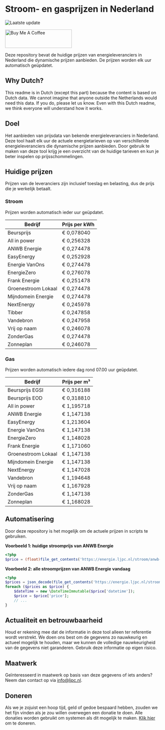 # Stroom- en gasprijzen in Nederland

![Laatste update](https://img.shields.io/badge/laatste%20update-2024--07--17%2009%3A00%20CET-brightgreen)

<a href="https://www.buymeacoffee.com/Lars-" target="_blank"><img src="https://cdn.buymeacoffee.com/buttons/v2/default-orange.png" alt="Buy Me A Coffee" height="60" style="height: 60px !important;width: 217px !important;" ></a>

Deze repository bevat de huidige prijzen van energieleveranciers in Nederland die dynamische prijzen aanbieden. De prijzen worden elk uur automatisch geüpdatet.

## Why Dutch?

This readme is in Dutch (except this part) because the content is based on Dutch data. We cannot imagine that anyone outside the Netherlands would need this data. If you do, please let us know. Even with this Dutch readme, we think
everyone will understand how it works.

## Doel

Het aanbieden van prijsdata van bekende energieleveranciers in Nederland. Deze tool haalt elk uur de actuele energietarieven op van verschillende energieleveranciers die dynamische prijzen aanbieden. Door gebruik te maken van deze tool
krijg je een overzicht van de huidige tarieven en kun je beter inspelen op prijsschommelingen.

## Huidige prijzen

Prijzen van de leveranciers zijn inclusief toeslag en belasting, dus de prijs die je werkelijk betaalt.

### Stroom

Prijzen worden automatisch ieder uur geüpdatet.

 Bedrijf | Prijs per kWh 
---------|---------------
Beursprijs | € 0,078040
All in power | € 0,256328
ANWB Energie | € 0,274478
EasyEnergy | € 0,252928
Energie VanOns | € 0,274478
EnergieZero | € 0,276078
Frank Energie | € 0,251478
Groenestroom Lokaal | € 0,274478
Mijndomein Energie | € 0,274478
NextEnergy | € 0,245978
Tibber | € 0,247858
Vandebron | € 0,247958
Vrij op naam | € 0,246078
ZonderGas | € 0,274478
Zonneplan | € 0,246078


### Gas

Prijzen worden automatisch iedere dag rond 07.00 uur geüpdatet.

 Bedrijf | Prijs per m³ 
---------|--------------
Beursprijs EGSI | € 0,316188
Beursprijs EOD | € 0,318810
All in power | € 1,195718
ANWB Energie | € 1,147138
EasyEnergy | € 1,213604
Energie VanOns | € 1,147138
EnergieZero | € 1,148028
Frank Energie | € 1,171060
Groenestroom Lokaal | € 1,147138
Mijndomein Energie | € 1,147138
NextEnergy | € 1,147028
Vandebron | € 1,194648
Vrij op naam | € 1,167928
ZonderGas | € 1,147138
Zonneplan | € 1,168028


## Automatisering

Door deze repository is het mogelijk om de actuele prijzen in scripts te gebruiken.

**Voorbeeld 1: huidige stroomprijs van ANWB Energie**

```php
<?php
$price = (float)file_get_contents('https://energie.ljpc.nl/stroom/anwb-energie-nu.txt');

```

**Voorbeeld 2: alle stroomprijzen van ANWB Energie vandaag**

```php
<?php
$prices = json_decode(file_get_contents('https://energie.ljpc.nl/stroom/all-in-power-vandaag.json'),true);
foreach ($prices as $price) {
    $dateTime = new \DateTimeImmutable($price['datetime']);
    $price = $price['price'];
    // ...
}
```

## Actualiteit en betrouwbaarheid

Houd er rekening mee dat de informatie in deze tool alleen ter referentie wordt verstrekt. We doen ons best om de gegevens zo nauwkeurig en actueel mogelijk te houden, maar we kunnen de volledige nauwkeurigheid van de gegevens niet
garanderen. Gebruik deze informatie op eigen risico.

## Maatwerk

Geïnteresseerd in maatwerk op basis van deze gegevens of iets anders? Neem dan contact op
via [info@ljpc.nl](mailto:info@ljpc.nl?subject=Energie%20prijzen).

## Doneren

Als we je zojuist een hoop tijd, geld of gedoe bespaard hebben, zouden we het fijn vinden als je zou willen overwegen een
donatie te doen. Alle donaties worden gebruikt om systemen als dit mogelijk te
maken. [Klik hier](https://www.buymeacoffee.com/Lars-) om te doneren.
